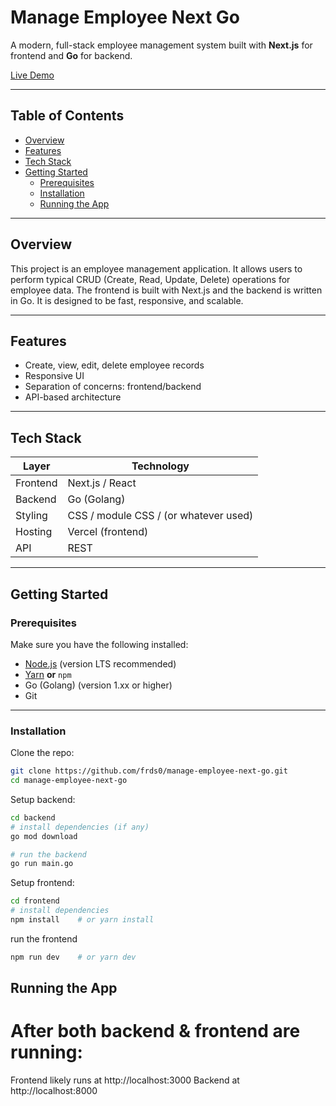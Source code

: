 # Manage Employee Next Go

A modern, full-stack employee management system built with **Next.js** for frontend and **Go** for backend.

[Live Demo](https://manage-employee-next-go.vercel.app)

---

## Table of Contents

- [Overview](#overview)  
- [Features](#features)  
- [Tech Stack](#tech-stack)  
- [Getting Started](#getting-started)  
  - [Prerequisites](#prerequisites)  
  - [Installation](#installation)  
  - [Running the App](#running-the-app)  

---

## Overview

This project is an employee management application. It allows users to perform typical CRUD (Create, Read, Update, Delete) operations for employee data. The frontend is built with Next.js and the backend is written in Go. It is designed to be fast, responsive, and scalable.

---

## Features

- Create, view, edit, delete employee records  
- Responsive UI  
- Separation of concerns: frontend/backend  
- API-based architecture

---

## Tech Stack

| Layer        | Technology               |
|---------------|--------------------------|
| Frontend      | Next.js / React          |
| Backend       | Go (Golang)              |
| Styling       | CSS / module CSS / (or whatever used) |
| Hosting       | Vercel (frontend)        |
| API           | REST                     |

---

## Getting Started

### Prerequisites

Make sure you have the following installed:

- [Node.js](https://nodejs.org/) (version LTS recommended)  
- [Yarn](https://yarnpkg.com/) **or** `npm`  
- Go (Golang) (version 1.xx or higher)  
- Git  

---

### Installation


Clone the repo:

```bash
git clone https://github.com/frds0/manage-employee-next-go.git
cd manage-employee-next-go

```
Setup backend:
```bash
cd backend
# install dependencies (if any)
go mod download

# run the backend
go run main.go

```
Setup frontend:
```bash 
cd frontend
# install dependencies
npm install    # or yarn install

```
run the frontend
```bash
npm run dev    # or yarn dev
```
## Running the App

# After both backend & frontend are running:

Frontend likely runs at http://localhost:3000
Backend at http://localhost:8000 
